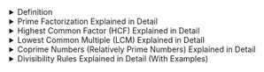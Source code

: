 <details><summary>Definition</summary>

## **Factors and Multiples Explained in Detail (With Examples)**

### **🔹 What are Factors?**

A **factor** of a number is a number that **divides it exactly** without leaving a remainder.

✅ **Example:** Factors of **12**

- 12 ÷ **1** = **12** ✅

- 12 ÷ **2** = **6** ✅

- 12 ÷ **3** = **4** ✅

- 12 ÷ **4** = **3** ✅

- 12 ÷ **6** = **2** ✅

- 12 ÷ **12** = **1** ✅  
  So, the **factors of 12** are: **1, 2, 3, 4, 6, and 12**.

📌 **Key Properties of Factors:**  
✔️ Every number has **1 and itself** as factors.  
✔️ **Factors are always smaller than or equal to the number**.  
✔️ **Prime numbers** have only **two factors** (1 and itself).

✅ **Example of Prime and Composite Factors:**

- Factors of **7**: **1, 7** (Prime Number ✅)
- Factors of **18**: **1, 2, 3, 6, 9, 18** (Composite Number ✅)

---

### **🔹 What are Multiples?**

A **multiple** of a number is the result of multiplying it by any whole number.

✅ **Example:** Multiples of **5**

- 5 × **1** = **5** ✅

- 5 × **2** = **10** ✅

- 5 × **3** = **15** ✅

- 5 × **4** = **20** ✅

- 5 × **5** = **25** ✅  
  So, **multiples of 5** are: **5, 10, 15, 20, 25, … (infinite)**

📌 **Key Properties of Multiples:**  
✔️ **Every number has infinite multiples**.  
✔️ **Multiples are always greater than or equal to the number**.  
✔️ **The smallest multiple of a number is the number itself**.

✅ **Example:**

- Multiples of **7**: **7, 14, 21, 28, 35, 42, … (infinite)**

---

### **🔹 Difference Between Factors and Multiples**

| **Factors**                                     | **Multiples**                                         |
| ----------------------------------------------- | ----------------------------------------------------- |
| Factors **divide** the number exactly.          | Multiples are obtained by **multiplying** the number. |
| **Finite** in number.                           | **Infinite** in number.                               |
| **Smaller than or equal to the number**.        | **Greater than or equal to the number**.              |
| Example: Factors of 12 → **1, 2, 3, 4, 6, 12**. | Example: Multiples of 12 → **12, 24, 36, 48, …**.     |

---

### **🔹 Common Factors and Common Multiples**

✅ **Common Factors Example:**  
Find the **common factors** of **12 and 18**.

- Factors of **12**: **1, 2, 3, 4, 6, 12**
- Factors of **18**: **1, 2, 3, 6, 9, 18**
- **Common factors**: **1, 2, 3, 6** ✅

✅ **Common Multiples Example:**  
Find the **common multiples** of **4 and 6**.

- Multiples of **4**: **4, 8, 12, 16, 20, 24, …**
- Multiples of **6**: **6, 12, 18, 24, 30, …**
- **Common multiples**: **12, 24, …** ✅

📌 **The Lowest Common Multiple (LCM) is 12**.

---

### **🔹 Applications of Factors and Multiples**

✔️ Used in **HCF and LCM** calculations.  
✔️ Helps in **solving fractions and ratios**.  
✔️ Important in **divisibility tests and prime factorization**.

</details>

<details><summary>Prime Factorization Explained in Detail</summary>

## **Prime Factorization Explained in Detail**

### **What is Prime Factorization?**

Prime factorization is the process of breaking down a number into a product of **prime numbers**.

🔹 **Prime Number:** A number that has only two factors: **1 and itself** (e.g., 2, 3, 5, 7, 11, etc.).  
🔹 **Composite Number:** A number that has more than two factors (e.g., 4, 6, 8, 12, etc.).

### **How to Perform Prime Factorization?**

There are two main methods:

1. **Division Method**
2. **Factor Tree Method**

---

## **1. Prime Factorization Using the Division Method**

**Steps:**

1. **Divide** the given number by the smallest prime number (2, 3, 5, 7, etc.).
2. **Continue dividing** until the quotient is 1.
3. **Write the prime factors** as a product.

### **Example 1: Prime Factorization of 60**

**Step-by-step process:**

1. 60 ÷ **2** = 30
2. 30 ÷ **2** = 15
3. 15 ÷ **3** = 5
4. 5 is already prime, so we stop here.

📌 **Prime Factorization of 60 = 2 × 2 × 3 × 5 = 2² × 3 × 5**

---

## **2. Prime Factorization Using the Factor Tree Method**

**Steps:**

1. Write the number and break it into any two factors.
2. If the factors are **not prime**, keep breaking them down.
3. Continue until all factors are prime.
4. Write them as a product.

### **Example 2: Prime Factorization of 48**

```
        48
       /    \
      2      24
           /    \
          2      12
               /    \
              2      6
                   /    \
                  2      3
```

📌 **Prime Factorization of 48 = 2 × 2 × 2 × 2 × 3 = 2⁴ × 3**

---

## **Prime Factorization of Large Numbers**

For large numbers, use the **division method** systematically, testing divisibility by prime numbers like **2, 3, 5, 7, 11, 13, etc.**

### **Example 3: Prime Factorization of 180**

1. 180 ÷ **2** = 90
2. 90 ÷ **2** = 45
3. 45 ÷ **3** = 15
4. 15 ÷ **3** = 5
5. 5 is prime.

📌 **Prime Factorization of 180 = 2 × 2 × 3 × 3 × 5 = 2² × 3² × 5**

---

## **Why is Prime Factorization Useful?**

✅ **Finding LCM (Least Common Multiple)**  
✅ **Finding GCD (Greatest Common Divisor)**  
✅ **Simplifying Fractions**  
✅ **Understanding Number Properties**

</details>

<details><summary>Highest Common Factor (HCF) Explained in Detail</summary>

## **Highest Common Factor (HCF) Explained in Detail**

### **What is HCF?**

The **Highest Common Factor (HCF)** (also called **Greatest Common Divisor (GCD)**) of two or more numbers is the **largest number that divides all the given numbers exactly** (without leaving a remainder).

### **Methods to Find HCF**

1. **Prime Factorization Method**
2. **Division Method**
3. **Listing Factors Method**

---

## **1. HCF Using Prime Factorization**

**Steps:**

1. Find the **prime factorization** of each number.
2. Identify the **common prime factors** among them.
3. Multiply the common prime factors to get the HCF.

### **Example 1: Find HCF of 48 and 60**

✅ **Prime Factorization:**

- **48** = **2 × 2 × 2 × 2 × 3** = **2⁴ × 3**
- **60** = **2 × 2 × 3 × 5** = **2² × 3 × 5**

✅ **Common Prime Factors:**

- **2² and 3** are common.

✅ **HCF** = **2² × 3 = 4 × 3 = 12**

📌 **HCF(48, 60) = 12**

---

## **2. HCF Using the Division Method**

**Steps:**

1. **Divide the larger number** by the smaller number.
2. **Take the remainder** and divide the previous divisor by it.
3. Repeat until the remainder is **0**.
4. The last divisor is the **HCF**.

### **Example 2: Find HCF of 72 and 120 using the Division Method**

1. $120 \div 72 = 1$ remainder **48**
2. $72 \div 48 = 1$ remainder **24**
3. $48 \div 24 = 2$ remainder **0**

✅ **HCF = 24**

📌 **HCF(72, 120) = 24**

---

## **3. HCF Using Listing Factors**

**Steps:**

1. List all the factors of each number.
2. Identify the **common factors**.
3. The **largest common factor** is the HCF.

### **Example 3: Find HCF of 36 and 54**

✅ **Factors of 36:** {**1, 2, 3, 4, 6, 9, 12, 18, 36**}  
✅ **Factors of 54:** {**1, 2, 3, 6, 9, 18, 27, 54**}

✅ **Common Factors:** {**1, 2, 3, 6, 9, 18**}  
✅ **HCF = 18**

📌 **HCF(36, 54) = 18**

---

## **Why is HCF Important?**

✅ **Simplifying Fractions** → Example: $\frac{48}{60} = \frac{4}{5}$ using HCF = 12  
✅ **Solving Problems in LCM and GCD**  
✅ **Real-life Applications** (e.g., dividing items equally, reducing ratios)

</details>

<details><summary>Lowest Common Multiple (LCM) Explained in Detail</summary>

## **Lowest Common Multiple (LCM) Explained in Detail**

### **What is LCM?**

The **Lowest Common Multiple (LCM)** of two or more numbers is the **smallest number that is a multiple of all the given numbers**.

🔹 **Multiple:** A multiple of a number is the result of multiplying it by any whole number.  
🔹 **Example:** Multiples of **4** → {4, 8, 12, 16, 20, 24, ...}  
🔹 **LCM of 4 and 6** → Smallest common multiple is **12**

---

## **Methods to Find LCM**

1. **Listing Multiples Method**
2. **Prime Factorization Method**
3. **Division Method**

---

## **1. LCM Using Listing Multiples Method**

**Steps:**

1. List the first few multiples of each number.
2. Find the common multiples.
3. The **smallest** common multiple is the **LCM**.

### **Example 1: Find LCM of 4 and 6**

✅ **Multiples of 4:** {4, 8, **12**, 16, 20, ...}  
✅ **Multiples of 6:** {6, **12**, 18, 24, ...}  
✅ **LCM = 12**

📌 **LCM(4,6) = 12**

---

## **2. LCM Using Prime Factorization**

**Steps:**

1. Find the **prime factorization** of each number.
2. Take the **highest power of all prime factors**.
3. Multiply them to get the **LCM**.

### **Example 2: Find LCM of 12 and 18**

✅ **Prime Factorization:**

- **12** = **2 × 2 × 3** = **2² × 3**
- **18** = **2 × 3 × 3** = **2 × 3²**

✅ **Take highest powers:**

- **2²** (from 12)
- **3²** (from 18)

✅ **LCM = 2² × 3² = 4 × 9 = 36**

📌 **LCM(12,18) = 36**

---

## **3. LCM Using Division Method**

**Steps:**

1. Write the numbers in a row.
2. Divide by the **smallest prime number** that divides at least one number.
3. Continue dividing until only 1s remain.
4. Multiply all the divisors to get LCM.

### **Example 3: Find LCM of 8, 12, and 15**

```
  2 |  8   12   15
  2 |  4    6   15
  2 |  2    3   15
  3 |  1    3   15
  5 |  1    1    5
     |  1    1    1
```

✅ **LCM = 2 × 2 × 2 × 3 × 5 = 120**

📌 **LCM(8,12,15) = 120**

---

## **Why is LCM Important?**

✅ **Finding Common Denominators in Fractions**  
✅ **Solving Problems in Timings, Rotations, and Schedules**  
✅ **Real-life Applications** (e.g., matching product cycles, event planning)

</details>

<details><summary>Coprime Numbers (Relatively Prime Numbers) Explained in Detail</summary>

## **Coprime Numbers (Relatively Prime Numbers) Explained in Detail**

### **What are Coprime Numbers?**

Two numbers are said to be **coprime** (or **relatively prime**) if their **Highest Common Factor (HCF) is 1**. This means they have **no common factors except 1**.

### **Example:**

✅ **(8, 15) are coprime**

- Factors of **8** → {1, **2**, **4**, 8}
- Factors of **15** → {1, **3**, **5**, 15}
- Common factor = **1**  
  📌 **HCF(8, 15) = 1** → So, 8 and 15 are **coprime**.

---

## **Properties of Coprime Numbers**

1. **Their HCF is always 1**.
2. **Their LCM is their product** (if they are the only two numbers).
3. **Two consecutive numbers are always coprime** (e.g., 5 and 6).
4. **A prime number is coprime with any number that is not a multiple of itself** (e.g., 7 and 10).

---

## **How to Check If Two Numbers Are Coprime?**

### **Method 1: Find HCF**

If **HCF = 1**, they are coprime.

- **Example:** (9, 28)
  - Factors of **9** → {1, **3**, 9}
  - Factors of **28** → {1, **2, 4**, **7**, 14, 28}
  - **Common factor = 1** ✅
  - 📌 **HCF(9,28) = 1** → **Coprime** ✅

### **Method 2: Check Prime Factorization**

If they have **no common prime factors**, they are coprime.

- **Example:** (14, 25)
  - **14** = **2 × 7**
  - **25** = **5 × 5**
  - **No common prime factors** ✅
  - 📌 **Coprime** ✅

---

## **Examples of Coprime Pairs**

✅ (5, 9) → HCF = 1  
✅ (35, 48) → HCF = 1  
✅ (17, 19) → Both are prime → Always coprime

---

## **Non-Coprime (Not Relatively Prime) Examples**

❌ (12, 18) → **HCF = 6** (not 1) → Not coprime  
❌ (20, 25) → **HCF = 5** (not 1) → Not coprime

---

## **Real-Life Uses of Coprime Numbers**

✅ **Cryptography (RSA Algorithm uses coprimes)**  
✅ **Simplifying Fractions**  
✅ **Clock Arithmetic & Time Schedules**

</details>

<details><summary>Divisibility Rules Explained in Detail (With Examples)</summary>

## **Divisibility Rules Explained in Detail (With Examples)**

Divisibility rules help us quickly determine whether a number is **divisible** by another number **without actual division**.

### **Divisibility Rules for Common Numbers:**

---

### **1️⃣ Divisibility by 2**

📌 A number is **divisible by 2** if its **last digit is even** (0, 2, 4, 6, 8).

✅ **Examples:**

- **128** → Last digit **8** ✅ Divisible
- **345** → Last digit **5** ❌ Not divisible

---

### **2️⃣ Divisibility by 3**

📌 A number is **divisible by 3** if the **sum of its digits is divisible by 3**.

✅ **Examples:**

- **267** → (2 + 6 + 7 = **15**) → **15** is divisible by 3 ✅
- **134** → (1 + 3 + 4 = **8**) ❌ Not divisible

---

### **3️⃣ Divisibility by 4**

📌 A number is **divisible by 4** if the **last two digits form a number divisible by 4**.

✅ **Examples:**

- **312** → Last two digits **12** → 12 ÷ 4 = **3** ✅
- **725** → Last two digits **25** ❌ Not divisible

---

### **4️⃣ Divisibility by 5**

📌 A number is **divisible by 5** if it **ends in 0 or 5**.

✅ **Examples:**

- **130** → Ends in **0** ✅
- **745** → Ends in **5** ✅
- **786** → Ends in **6** ❌ Not divisible

---

### **5️⃣ Divisibility by 6**

📌 A number is **divisible by 6** if it is **divisible by both 2 and 3**.

✅ **Examples:**

- **162** → Last digit is even (**2**) ✅ & Sum (1+6+2 = **9**) ✅ → Divisible
- **135** → Not divisible by 2 ❌ Not divisible

---

### **🔹 Divisibility by 7**

📌 A number is **divisible by 7** if **doubling the last digit and subtracting it from the remaining number gives a multiple of 7** (including 0).

✅ **Examples:**

1. **203** →

   - Take the last digit (3), double it (3 × 2 = **6**), and subtract from the rest (20 - 6 = **14**).
   - **14 is divisible by 7**, so **203 is divisible by 7** ✅

2. **364** →

   - Last digit (4), double it (4 × 2 = **8**), subtract from remaining (36 - 8 = **28**).
   - **28 is divisible by 7**, so **364 is divisible by 7** ✅

3. **235** →
   - Last digit (5), double it (5 × 2 = **10**), subtract from remaining (23 - 10 = **13**).
   - **13 is NOT divisible by 7**, so **235 is NOT divisible by 7** ❌

---

### **🔹 Divisibility by 8**

📌 A number is **divisible by 8** if its **last three digits form a number divisible by 8**.

✅ **Examples:**

1. **1,024** →

   - Last three digits **024** → **24 ÷ 8 = 3** ✅ **Divisible**

2. **7,128** →

   - Last three digits **128** → **128 ÷ 8 = 16** ✅ **Divisible**

3. **23,450** →
   - Last three digits **450** → **450 ÷ 8 ≠ whole number** ❌ **Not divisible**

---

### **6️⃣ Divisibility by 9**

📌 A number is **divisible by 9** if the **sum of its digits is divisible by 9**.

✅ **Examples:**

- **648** → (6+4+8 = **18**) → **18** is divisible by 9 ✅
- **351** → (3+5+1 = **9**) ✅

---

### **7️⃣ Divisibility by 10**

📌 A number is **divisible by 10** if it **ends in 0**.

✅ **Examples:**

- **450** → Ends in **0** ✅
- **375** → Ends in **5** ❌ Not divisible

---

### **8️⃣ Divisibility by 11**

📌 A number is **divisible by 11** if the **difference between the sum of its alternate digits is a multiple of 11**.

✅ **Examples:**

- **121** → (1+1) - (2) = **0** ✅ Divisible
- **1331** → (1+3) - (3+1) = 4 - 4 = **0** ✅

---

### **9️⃣ Divisibility by 12**

📌 A number is **divisible by 12** if it is **divisible by both 3 and 4**.

✅ **Examples:**

- **144** → Divisible by **3 (1+4+4 = 9)** & **4 (44 ÷ 4 = 11)** ✅
- **220** → Not divisible by 3 ❌

---

### **🔟 Divisibility by 13**

📌 A number is **divisible by 13** if **removing the last digit, multiplying it by 9, and subtracting from the rest gives a multiple of 13**.

✅ **Examples:**

- **351** → 35 - (1 × 9) = 35 - 9 = **26**, which is divisible by 13 ✅
- **455** → 45 - (5 × 9) = 45 - 45 = **0**, which is divisible by 13 ✅

---

### **1️⃣1️⃣ Divisibility by 14**

📌 A number is **divisible by 14** if it is **divisible by both 2 and 7**.

✅ **Examples:**

- **98** → Divisible by **2 (even)** and **7 (98 ÷ 7 = 14)** ✅
- **135** → Not divisible by 2 ❌

---

### **1️⃣2️⃣ Divisibility by 15**

📌 A number is **divisible by 15** if it is **divisible by both 3 and 5**.

✅ **Examples:**

- **225** → Sum (2+2+5 = **9**) ✅ & Ends in **5** ✅ → Divisible
- **320** → Not divisible by 3 ❌

---

### **1️⃣3️⃣ Divisibility by 16**

📌 A number is **divisible by 16** if the **last four digits form a number divisible by 16**.

✅ **Examples:**

- **16384** → Last 4 digits = **6384** → **6384 ÷ 16 = 399** ✅
- **45032** → Last 4 digits = **5032** ❌

---

### **1️⃣4️⃣ Divisibility by 17**

📌 A number is **divisible by 17** if **subtracting 5 times the last digit from the remaining number gives a multiple of 17**.

✅ **Examples:**

- **561** → 56 - (1 × 5) = 56 - 5 = **51**, which is divisible by 17 ✅
- **342** → 34 - (2 × 5) = 34 - 10 = **24** ❌

---

### **1️⃣5️⃣ Divisibility by 18**

📌 A number is **divisible by 18** if it is **divisible by both 2 and 9**.

✅ **Examples:**

- **198** → Even ✅ & Sum (1+9+8 = **18**) ✅ → Divisible
- **377** → Not divisible by 2 ❌

---

### **1️⃣6️⃣ Divisibility by 19**

📌 A number is **divisible by 19** if **doubling the last digit and adding it to the remaining number results in a multiple of 19**.

✅ **Examples:**

- **133** → 13 + (3 × 2) = 13 + 6 = **19** ✅
- **247** → 24 + (7 × 2) = 24 + 14 = **38** ✅

---

### **1️⃣7️⃣ Divisibility by 20**

📌 A number is **divisible by 20** if it **ends in 0 and its second-last digit is even**.

✅ **Examples:**

- **180** → Ends in **0**, second-last digit **8** ✅
- **270** → Ends in **0**, second-last digit **7** ❌

---

## **Conclusion**

These divisibility rules make calculations easier and faster. They are widely used in **math problems, competitive exams, and real-life applications** like **simplifying fractions, LCM, and HCF calculations**.

</details>
